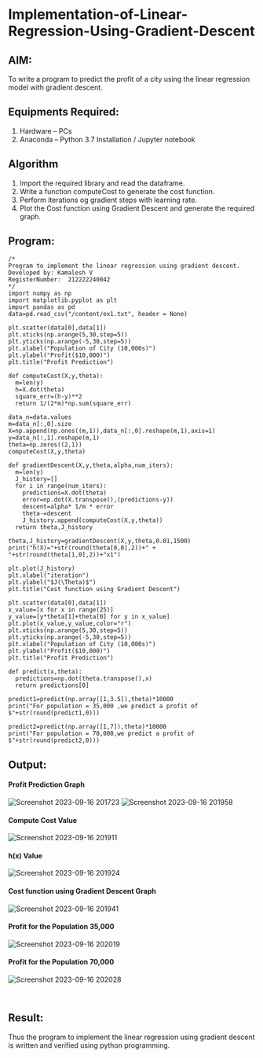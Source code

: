 # Implementation-of-Linear-Regression-Using-Gradient-Descent

## AIM:
To write a program to predict the profit of a city using the linear regression model with gradient descent.

## Equipments Required:
1. Hardware – PCs
2. Anaconda – Python 3.7 Installation / Jupyter notebook

## Algorithm
1. Import the required library and read the dataframe.
2. Write a function computeCost to generate the cost function.
3. Perform iterations og gradient steps with learning rate.
4. Plot the Cost function using Gradient Descent and generate the required graph.

## Program:
```
/*
Program to implement the linear regression using gradient descent.
Developed by: Kamalesh V
RegisterNumber:  212222240042
*/
import numpy as np
import matplotlib.pyplot as plt
import pandas as pd
data=pd.read_csv("/content/ex1.txt", header = None)

plt.scatter(data[0],data[1])
plt.xticks(np.arange(5,30,step=5))
plt.yticks(np.arange(-5,30,step=5))
plt.xlabel("Population of City (10,000s)")
plt.ylabel("Profit($10,000)")
plt.title("Profit Prediction")

def computeCost(X,y,theta):
  m=len(y)
  h=X.dot(theta)
  square_err=(h-y)**2
  return 1/(2*m)*np.sum(square_err)

data_n=data.values
m=data_n[:,0].size
X=np.append(np.ones((m,1)),data_n[:,0].reshape(m,1),axis=1)
y=data_n[:,1].reshape(m,1)
theta=np.zeros((2,1))
computeCost(X,y,theta)

def gradientDescent(X,y,theta,alpha,num_iters):
  m=len(y)
  J_history=[]
  for i in range(num_iters):
    predictions=X.dot(theta)
    error=np.dot(X.transpose(),(predictions-y))
    descent=alpha* 1/m * error
    theta-=descent
    J_history.append(computeCost(X,y,theta))
  return theta,J_history

theta,J_history=gradientDescent(X,y,theta,0.01,1500)
print("h(X)="+str(round(theta[0,0],2))+" + "+str(round(theta[1,0],2))+"x1")

plt.plot(J_history)
plt.xlabel("iteration")
plt.ylabel("$J(\Theta)$")
plt.title("Cost function using Gradient Descent")

plt.scatter(data[0],data[1])
x_value=[x for x in range(25)]
y_value=[y*theta[1]+theta[0] for y in x_value]
plt.plot(x_value,y_value,color="r")
plt.xticks(np.arange(5,30,step=5))
plt.yticks(np.arange(-5,30,step=5))
plt.xlabel("Population of City (10,000s)")
plt.ylabel("Profit($10,000)")
plt.title("Profit Prediction")

def predict(x,theta):
  predictions=np.dot(theta.transpose(),x)
  return predictions[0]

predict1=predict(np.array([1,3.5]),theta)*10000
print("For population = 35,000 ,we predict a profit of $"+str(round(predict1,0)))

predict2=predict(np.array([1,7]),theta)*10000
print("For population = 70,000,we predict a profit of $"+str(round(predict2,0)))
```
## Output:
#### Profit Prediction Graph
![Screenshot 2023-09-16 201723](https://github.com/ShanmathiShanmugam/Implementation-of-Linear-Regression-Using-Gradient-Descent/assets/121243595/bdfed25f-f9de-4610-b416-91d57108ca01)
![Screenshot 2023-09-16 201958](https://github.com/ShanmathiShanmugam/Implementation-of-Linear-Regression-Using-Gradient-Descent/assets/121243595/1e13149e-9075-4760-ae5b-222d826f8e2f)

#### Compute Cost Value

![Screenshot 2023-09-16 201911](https://github.com/ShanmathiShanmugam/Implementation-of-Linear-Regression-Using-Gradient-Descent/assets/121243595/c5b67543-f5f4-4b8d-81cb-3c8d9b004ed1)

#### h(x) Value

![Screenshot 2023-09-16 201924](https://github.com/ShanmathiShanmugam/Implementation-of-Linear-Regression-Using-Gradient-Descent/assets/121243595/4df03a5c-f0cd-46e5-9972-a3828b17db36)

#### Cost function using Gradient Descent Graph

![Screenshot 2023-09-16 201941](https://github.com/ShanmathiShanmugam/Implementation-of-Linear-Regression-Using-Gradient-Descent/assets/121243595/7413a196-1aa7-42b2-b44f-5f8660011a33)

#### Profit for the Population 35,000

![Screenshot 2023-09-16 202019](https://github.com/ShanmathiShanmugam/Implementation-of-Linear-Regression-Using-Gradient-Descent/assets/121243595/46ee0673-8dff-40fb-9509-eba77f5bd6cd)

#### Profit for the Population 70,000

![Screenshot 2023-09-16 202028](https://github.com/ShanmathiShanmugam/Implementation-of-Linear-Regression-Using-Gradient-Descent/assets/121243595/ba7a740c-90e9-4460-ac73-eee452c92f0b)
```


```
## Result:
Thus the program to implement the linear regression using gradient descent is written and verified using python programming.
